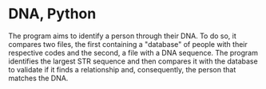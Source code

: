 # DNA, Python

The program aims to identify a person through their DNA.
To do so, it compares two files, the first containing a "database" of people with their respective codes and the second, a file with a DNA sequence. 
The program identifies the largest STR sequence and then compares it with the database to validate if it finds a relationship and, consequently, the person that matches the DNA.
